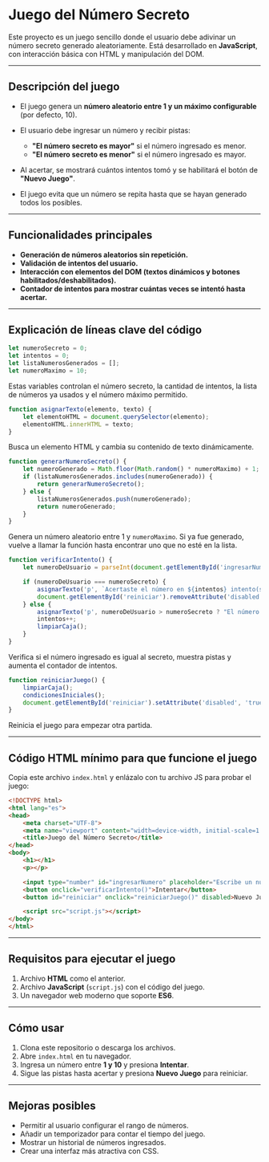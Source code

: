 # Juego del Número Secreto

Este proyecto es un juego sencillo donde el usuario debe adivinar un número secreto generado aleatoriamente. Está desarrollado en **JavaScript**, con interacción básica con HTML y manipulación del DOM.

---

## Descripción del juego

* El juego genera un **número aleatorio entre 1 y un máximo configurable** (por defecto, 10).
* El usuario debe ingresar un número y recibir pistas:

  * **"El número secreto es mayor"** si el número ingresado es menor.
  * **"El número secreto es menor"** si el número ingresado es mayor.
* Al acertar, se mostrará cuántos intentos tomó y se habilitará el botón de **"Nuevo Juego"**.
* El juego evita que un número se repita hasta que se hayan generado todos los posibles.

---

## Funcionalidades principales

* **Generación de números aleatorios sin repetición.**
* **Validación de intentos del usuario.**
* **Interacción con elementos del DOM (textos dinámicos y botones habilitados/deshabilitados).**
* **Contador de intentos para mostrar cuántas veces se intentó hasta acertar.**

---

## Explicación de líneas clave del código

```javascript
let numeroSecreto = 0;
let intentos = 0;
let listaNumerosGenerados = [];
let numeroMaximo = 10;
```

Estas variables controlan el número secreto, la cantidad de intentos, la lista de números ya usados y el número máximo permitido.

```javascript
function asignarTexto(elemento, texto) {
    let elementoHTML = document.querySelector(elemento);
    elementoHTML.innerHTML = texto;
}
```

Busca un elemento HTML y cambia su contenido de texto dinámicamente.

```javascript
function generarNumeroSecreto() {
    let numeroGenerado = Math.floor(Math.random() * numeroMaximo) + 1;
    if (listaNumerosGenerados.includes(numeroGenerado)) {
        return generarNumeroSecreto();
    } else {
        listaNumerosGenerados.push(numeroGenerado);
        return numeroGenerado;
    }
}
```

Genera un número aleatorio entre 1 y `numeroMaximo`. Si ya fue generado, vuelve a llamar la función hasta encontrar uno que no esté en la lista.

```javascript
function verificarIntento() {
    let numeroDeUsuario = parseInt(document.getElementById('ingresarNumero').value);

    if (numeroDeUsuario === numeroSecreto) {
        asignarTexto('p', `Acertaste el número en ${intentos} intento(s)`);
        document.getElementById('reiniciar').removeAttribute('disabled');
    } else {
        asignarTexto('p', numeroDeUsuario > numeroSecreto ? "El número secreto es menor" : "El número secreto es mayor");
        intentos++;
        limpiarCaja();
    }
}
```

Verifica si el número ingresado es igual al secreto, muestra pistas y aumenta el contador de intentos.

```javascript
function reiniciarJuego() {
    limpiarCaja();
    condicionesIniciales();
    document.getElementById('reiniciar').setAttribute('disabled', 'true');
}
```

Reinicia el juego para empezar otra partida.

---

## Código HTML mínimo para que funcione el juego

Copia este archivo `index.html` y enlázalo con tu archivo JS para probar el juego:

```html
<!DOCTYPE html>
<html lang="es">
<head>
    <meta charset="UTF-8">
    <meta name="viewport" content="width=device-width, initial-scale=1.0">
    <title>Juego del Número Secreto</title>
</head>
<body>
    <h1></h1>
    <p></p>

    <input type="number" id="ingresarNumero" placeholder="Escribe un número">
    <button onclick="verificarIntento()">Intentar</button>
    <button id="reiniciar" onclick="reiniciarJuego()" disabled>Nuevo Juego</button>

    <script src="script.js"></script>
</body>
</html>
```

---

## Requisitos para ejecutar el juego

1. Archivo **HTML** como el anterior.
2. Archivo **JavaScript** (`script.js`) con el código del juego.
3. Un navegador web moderno que soporte **ES6**.

---

## Cómo usar

1. Clona este repositorio o descarga los archivos.
2. Abre `index.html` en tu navegador.
3. Ingresa un número entre **1 y 10** y presiona **Intentar**.
4. Sigue las pistas hasta acertar y presiona **Nuevo Juego** para reiniciar.

---

## Mejoras posibles

* Permitir al usuario configurar el rango de números.
* Añadir un temporizador para contar el tiempo del juego.
* Mostrar un historial de números ingresados.
* Crear una interfaz más atractiva con CSS.
